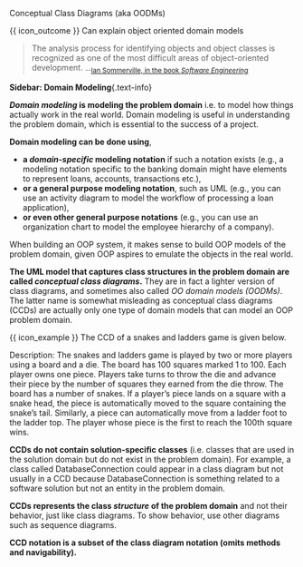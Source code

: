 <span id="title">Conceptual Class Diagrams (aka OODMs)</span>

<span id="prereqs"></span>

<span id="outcomes">{{ icon_outcome }} Can explain object oriented domain models</span>

<div id="body">

> The analysis process for identifying objects and object classes is recognized as one of the most difficult areas of object-oriented development. <sub>--[Ian Sommerville, in the book _Software Engineering_](http://www.software-engin.com/)</sub>

<box type="info" seamless>

**Sidebar: Domain Modeling**{.text-info}

**_Domain modeling_ is modeling the <tooltip content="the relevant information that needs to be examined to understand a problem">problem domain</tooltip>** i.e. to model how things actually work in the real world. Domain modeling is useful in understanding the problem domain, which is essential to the success of a project.

**Domain modeling can be done using**,

* **a _domain-specific_ modeling notation** if such a notation exists (e.g., a modeling notation specific to the banking domain might have elements to represent loans, accounts, transactions etc.),
* **or a general purpose modeling notation**, such as UML (e.g., you can use an activity diagram to model the workflow of processing a loan application),
* **or even other general purpose notations** (e.g., you can use an organization chart to model the employee hierarchy of a company).
</box>

When building an OOP system, it makes sense to build OOP models of the problem domain, given OOP aspires to emulate the objects in the real world.

**The UML model that captures class structures in the problem domain are called _conceptual class diagrams_.** They are in fact a lighter version of class diagrams, and sometimes also called _OO domain models (OODMs)_. The latter name is somewhat misleading as conceptual class diagrams (CCDs) are actually only one type of domain models that can model an OOP problem domain.

<box>

{{ icon_example }} The CCD of a snakes and ladders game is given below.

Description: The snakes and ladders game is played by two or more players using a board and a die. The board has 100 squares marked 1 to 100. Each player owns one piece. Players take turns to throw the die and advance their piece by the number of squares they earned from the die throw. The board has a number of snakes. If a player’s piece lands on a square with a snake head, the piece is automatically moved to the square containing the snake’s tail. Similarly, a piece can automatically move from a ladder foot to the ladder top. The player whose piece is the first to reach the 100th square wins.

<pic eager src="{{baseUrl}}/modeling/modelingStructures/objectOrientedDomainModels/images/diagram.png" height="420" />
<p/>

</box>

**CCDs do not contain solution-specific classes** (i.e. classes that are used in the solution domain but do not exist in the problem domain). For example, a class called DatabaseConnection could appear in a class diagram but not usually in a CCD because DatabaseConnection is something related to a software solution but not an entity in the problem domain.

**CCDs represents the class _structure_ of the problem domain** and not their behavior, just like class diagrams. To show behavior, use other diagrams such as sequence diagrams.

**CCD notation is a subset of the class diagram notation (omits methods and navigability).**

</div>

<div id="extras">

<include src="exercisesPanel.md" boilerplate />

</div>
